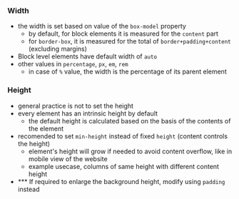 ### Width
- the width is set based on value of the `box-model` property
  - by default, for block elements it is measured for the `content` part
  - for `border-box`, it is measured for the total of `border+padding+content` (excluding margins)
- Block level elements have default width of `auto`
- other values in `percentage`, `px`, `em`, `rem`
  - in case of `%` value, the width is the percentage of its parent element


### Height
- general practice is not to set the height
- every element has an intrinsic height by default
  - the default height is calculated based on the basis of the contents of the element
- recomended to set `min-height` instead of fixed `height` (content controls the height)
  - element's height will grow if needed to avoid content overflow, like in mobile view of the website
  - example usecase, columns of same height with different content height
- *** If required to enlarge the background height, modify using `padding` instead

